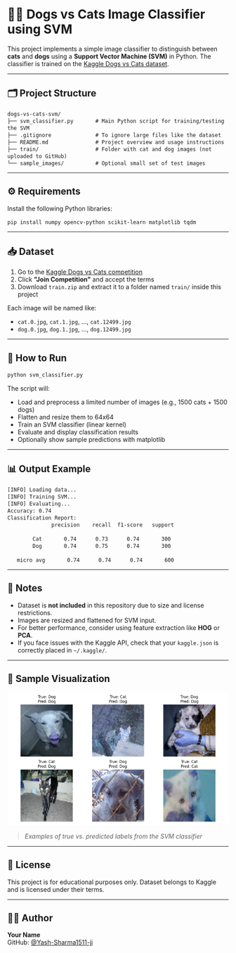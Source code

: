 # 🐶🐱 Dogs vs Cats Image Classifier using SVM

This project implements a simple image classifier to distinguish between **cats** and **dogs** using a **Support Vector Machine (SVM)** in Python. The classifier is trained on the [Kaggle Dogs vs Cats dataset](https://www.kaggle.com/c/dogs-vs-cats).

---

## 🗂️ Project Structure

```
dogs-vs-cats-svm/
├── svm_classifier.py       # Main Python script for training/testing the SVM
├── .gitignore              # To ignore large files like the dataset
├── README.md               # Project overview and usage instructions
├── train/                  # Folder with cat and dog images (not uploaded to GitHub)
└── sample_images/          # Optional small set of test images
```

---

## ⚙️ Requirements

Install the following Python libraries:

```bash
pip install numpy opencv-python scikit-learn matplotlib tqdm
```

---

## 📥 Dataset

1. Go to the [Kaggle Dogs vs Cats competition](https://www.kaggle.com/c/dogs-vs-cats)
2. Click **"Join Competition"** and accept the terms
3. Download `train.zip` and extract it to a folder named `train/` inside this project

Each image will be named like:
- `cat.0.jpg`, `cat.1.jpg`, ..., `cat.12499.jpg`
- `dog.0.jpg`, `dog.1.jpg`, ..., `dog.12499.jpg`

---

## 🚀 How to Run

```bash
python svm_classifier.py
```

The script will:

- Load and preprocess a limited number of images (e.g., 1500 cats + 1500 dogs)
- Flatten and resize them to 64x64
- Train an SVM classifier (linear kernel)
- Evaluate and display classification results
- Optionally show sample predictions with matplotlib

---

## 📊 Output Example

```
[INFO] Loading data...
[INFO] Training SVM...
[INFO] Evaluating...
Accuracy: 0.74
Classification Report:
              precision    recall  f1-score   support

        Cat       0.74      0.73      0.74       300
        Dog       0.74      0.75      0.74       300

   micro avg       0.74      0.74      0.74       600
```

---

## 📌 Notes

- Dataset is **not included** in this repository due to size and license restrictions.
- Images are resized and flattened for SVM input.
- For better performance, consider using feature extraction like **HOG** or **PCA**.
- If you face issues with the Kaggle API, check that your `kaggle.json` is correctly placed in `~/.kaggle/`.

---

## 📸 Sample Visualization

![SVM Results](sample_images/svm_results.png)
> _Examples of true vs. predicted labels from the SVM classifier_
---

## 📄 License

This project is for educational purposes only. Dataset belongs to Kaggle and is licensed under their terms.

---


## 👨‍💻 Author

**Your Name**  
GitHub: [@Yash-Sharma1511-ji]([https://github.com/your-username])
